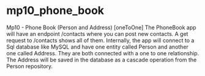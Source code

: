# mp10_phone_book
Mp10 - Phone Book (Person and Address) [oneToOne] The PhoneBook app will have an endpoint /contacts where you can post new contacts. A get request to /contacts shows all of them. Internally, the app will connect to a Sql database like MySQL and have one entity called Person and another one called Address. They are both connected with a one to one relationship. The Address will be saved in the database as a cascade operation from the Person repository.
